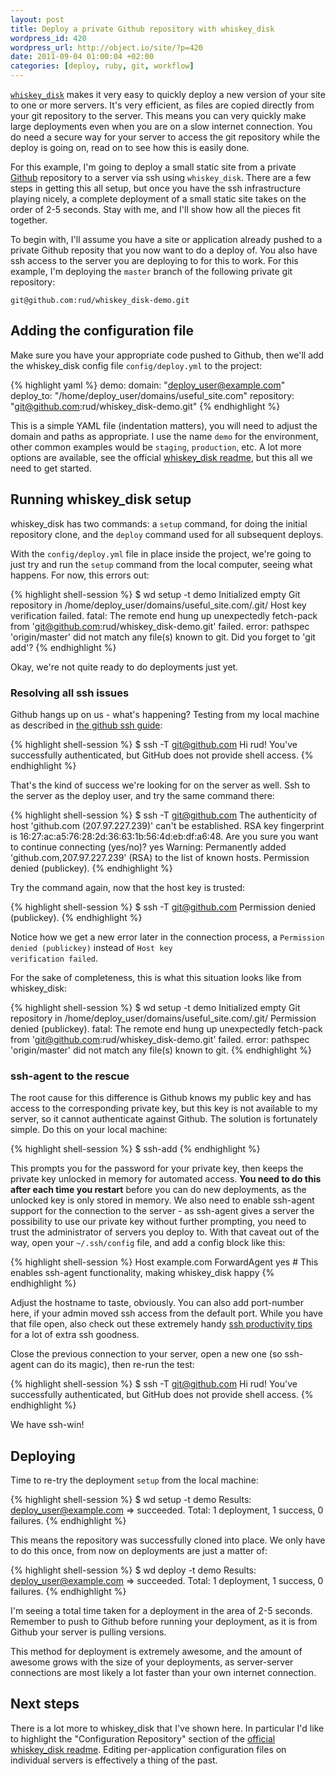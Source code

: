 ```yaml
---
layout: post
title: Deploy a private Github repository with whiskey_disk
wordpress_id: 420
wordpress_url: http://object.io/site/?p=420
date: 2011-09-04 01:00:04 +02:00
categories: [deploy, ruby, git, workflow]
---
```


[`whiskey_disk`](https://github.com/flogic/whiskey_disk) makes it very easy to quickly deploy a new version of your site to one or more servers. It's very efficient, as files are copied directly from your git repository to the server. This means you can very quickly make large deployments even when you are on a slow internet connection. You do need a secure way for your server to access the git repository while the deploy is going on, read on to see how this is easily done.

For this example, I'm going to deploy a small static site from a private <a href="https://github.com">Github</a> repository to a server via ssh using ```whiskey_disk```.  There are a few steps in getting this all setup, but once you have the ssh infrastructure playing nicely, a complete deployment of a small static site takes on the order of 2-5 seconds. Stay with me, and I'll show how all the pieces fit together.

To begin with, I'll assume you have a site or application already pushed to a private Github reposity that you now want to do a deploy of. You also have ssh access to the server you are deploying to for this to work. For this example, I'm deploying the <code>master</code> branch of the following private git repository:

`git@github.com:rud/whiskey_disk-demo.git`

## Adding the configuration file

Make sure you have your appropriate code pushed to Github, then we'll add the whiskey_disk config file <code>config/deploy.yml</code> to the project:

{% highlight yaml %}
demo:
  domain:     "deploy_user@example.com"
  deploy_to:  "/home/deploy_user/domains/useful_site.com"
  repository: "git@github.com:rud/whiskey_disk-demo.git"
{% endhighlight %}

This is a simple YAML file (indentation matters), you will need to adjust the domain and paths as appropriate. I use the name <code>demo</code> for the environment, other common examples would be <code>staging</code>, <code>production</code>, etc. A lot more options are available, see the official <a href="https://github.com/flogic/whiskey_disk#readme">whiskey_disk readme</a>, but this all we need to get started.

## Running whiskey_disk setup

whiskey_disk has two commands: a <code>setup</code> command, for doing the initial repository clone, and the <code>deploy</code> command used for all subsequent deploys.

With the <code>config/deploy.yml</code> file in place inside the project, we're going to just try and run the <code>setup</code> command from the local computer, seeing what happens. For now, this errors out:

{% highlight shell-session %}
$ wd setup -t demo
Initialized empty Git repository in /home/deploy_user/domains/useful_site.com/.git/
Host key verification failed.
fatal: The remote end hung up unexpectedly
fetch-pack from 'git@github.com:rud/whiskey_disk-demo.git' failed.
error: pathspec 'origin/master' did not match any file(s) known to git.
Did you forget to 'git add'?
{% endhighlight %}

Okay, we're not quite ready to do deployments just yet.

### Resolving all ssh issues

Github hangs up on us - what's happening? Testing from my local machine as described in <a href="http://help.github.com/ssh-issues/">the github ssh guide</a>:

{% highlight shell-session %}
$ ssh -T git@github.com
Hi rud! You've successfully authenticated, but GitHub does not provide shell access.
{% endhighlight %}

That's the kind of success we're looking for on the server as well. Ssh to the server as the deploy user, and try the same command there:

{% highlight shell-session %}
$ ssh -T git@github.com
The authenticity of host 'github.com (207.97.227.239)' can't be established.
RSA key fingerprint is 16:27:ac:a5:76:28:2d:36:63:1b:56:4d:eb:df:a6:48.
Are you sure you want to continue connecting (yes/no)? yes
Warning: Permanently added 'github.com,207.97.227.239' (RSA) to the list of known hosts.
Permission denied (publickey).
{% endhighlight %}

Try the command again, now that the host key is trusted:

{% highlight shell-session %}
$ ssh -T git@github.com
Permission denied (publickey).
{% endhighlight %}

Notice how we get a new error later in the connection process, a <code>Permission denied (publickey)</code> instead of <code>Host key verification failed</code>.

For the sake of completeness, this is what this situation looks like from whiskey_disk:

{% highlight shell-session %}
$ wd setup -t demo
Initialized empty Git repository in /home/deploy_user/domains/useful_site.com/.git/
Permission denied (publickey).
fatal: The remote end hung up unexpectedly
fetch-pack from 'git@github.com:rud/whiskey_disk-demo.git' failed.
error: pathspec 'origin/master' did not match any file(s) known to git.
{% endhighlight %}

### ssh-agent to the rescue

The root cause for this difference is Github knows my public key and has access to the corresponding private key, but this key is not available to my server, so it cannot authenticate against Github. The solution is fortunately simple. Do this on your local machine:

{% highlight shell-session %}
$ ssh-add
{% endhighlight %}

This prompts you for the password for your private key, then keeps the private key unlocked in memory for automated access. <strong>You need to do this after each time you restart</strong> before you can do new deployments, as the unlocked key is only stored in memory. We also need to enable ssh-agent support for the connection to the server - as ssh-agent gives a server the possibility to use our private key without further prompting, you need to trust the administrator of servers you deploy to. With that caveat out of the way, open your <code>~/.ssh/config</code> file, and add a config block like this:

{% highlight shell-session %}
Host example.com
  ForwardAgent yes  # This enables ssh-agent functionality, making whiskey_disk happy
{% endhighlight %}

Adjust the hostname to taste, obviously. You can also add port-number here, if your admin moved ssh access from the default port. While you have that file open, also check out these extremely handy [ssh productivity tips](http://blogs.perl.org/users/smylers/2011/08/ssh-productivity-tips.html) for a lot of extra ssh goodness.

Close the previous connection to your server, open a new one (so ssh-agent can do its magic), then re-run the test:

{% highlight shell-session %}
$ ssh -T git@github.com
Hi rud! You've successfully authenticated, but GitHub does not provide shell access.
{% endhighlight %}

We have ssh-win!

## Deploying

Time to re-try the deployment <code>setup</code> from the local machine:

{% highlight shell-session %}
$ wd setup -t demo
Results:
deploy_user@example.com => succeeded.
Total: 1 deployment, 1 success, 0 failures.
{% endhighlight %}

This means the repository was successfully cloned into place. We only have to do this once, from now on deployments are just a matter of:

{% highlight shell-session %}
$ wd deploy -t demo
Results:
deploy_user@example.com => succeeded.
Total: 1 deployment, 1 success, 0 failures.
{% endhighlight %}

I'm seeing a total time taken for a deployment in the area of 2-5 seconds. Remember to push to Github before running your deployment, as it is from Github your server is pulling versions.

This method for deployment is extremely awesome, and the amount of awesome grows with the size of your deployments, as server-server connections are most likely a lot faster than your own internet connection.

## Next steps

There is a lot more to whiskey_disk that I've shown here. In particular I'd like to highlight the "Configuration Repository" section of the [official whiskey_disk readme](https://github.com/flogic/whiskey_disk#readme). Editing per-application configuration files on individual servers is effectively a thing of the past.
